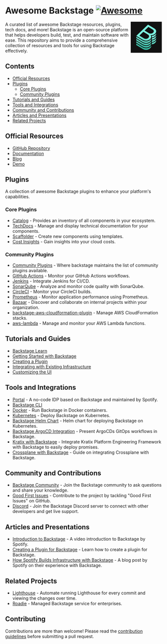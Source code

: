 # Awesome Backstage [![Awesome](https://awesome.re/badge.svg)](https://awesome.re)

[<img src="backstage-logo.svg" align="right" width="100">](https://backstage.io)

A curated list of awesome Backstage resources, plugins, tech docs, and more! Backstage is an open-source platform that helps developers build, test, and maintain software with ease. This repository aims to provide a comprehensive collection of resources and tools for using Backstage effectively.

## Contents


- [Official Resources](#official-resources)
- [Plugins](#plugins)
  - [Core Plugins](#core-plugins)
  - [Community Plugins](#community-plugins)
- [Tutorials and Guides](#tutorials-and-guides)
- [Tools and Integrations](#tools-and-integrations)
- [Community and Contributions](#community-and-contributions)
- [Articles and Presentations](#articles-and-presentations)
- [Related Projects](#related-projects)

## Official Resources

- [GitHub Repository](https://github.com/backstage/backstage)
- [Documentation](https://backstage.io/docs/)
- [Blog](https://backstage.io/blog/)
- [Demo](https://demo.backstage.io/)

## Plugins

A collection of awesome Backstage plugins to enhance your platform's capabilities.

### Core Plugins

- [Catalog](https://github.com/backstage/backstage/tree/master/plugins/catalog) - Provides an inventory of all components in your ecosystem.
- [TechDocs](https://github.com/backstage/backstage/tree/master/plugins/techdocs) - Manage and display technical documentation for your components.
- [Scaffolder](https://github.com/backstage/backstage/tree/master/plugins/scaffolder) - Create new components using templates.
- [Cost Insights](https://github.com/backstage/community-plugins/tree/main/workspaces/cost-insights/plugins/cost-insights) - Gain insights into your cloud costs.

### Community Plugins

- [Community Plugins](https://github.com/backstage/community-plugins) - Where backstage maintains the list of community plugins available.
- [GitHub Actions](https://roadie.io/backstage/plugins/github-actions/) - Monitor your GitHub Actions workflows.
- [Jenkins](https://roadie.io/backstage/plugins/jenkins/) - Integrate Jenkins for CI/CD.
- [SonarQube](https://roadie.io/backstage/plugins/sonarqube/) - Analyze and monitor code quality with SonarQube.
- [CircleCI](https://roadie.io/backstage/plugins/circle-ci/) - Monitor your CircleCI builds.
- [Prometheus](https://roadie.io/backstage/plugins/prometheus/) - Monitor application performance using Prometheus.
- [Bazaar](https://github.com/backstage/community-plugins/tree/main/workspaces/bazaar/plugins/bazaar) - Discover and collaborate on internal projects within your organization.
- [backstage-aws-cloudformation-plugin](https://github.com/purple-technology/backstage-aws-cloudformation-plugin) - Manage AWS CloudFormation stacks.
- [aws-lambda](https://roadie.io/backstage/plugins/aws-lambda/) - Manage and monitor your AWS Lambda functions.

## Tutorials and Guides

- [Backstage Learn](https://backstage.spotify.com/learn/)
- [Getting Started with Backstage](https://backstage.io/docs/getting-started/)
- [Creating a Plugin](https://backstage.io/docs/plugins/create-a-plugin)
- [Integrating with Existing Infrastructure](https://backstage.io/docs/integrations/)
- [Customizing the UI](https://backstage.io/docs/getting-started/app-custom-theme/)

## Tools and Integrations

- [Portal](https://backstage.spotify.com/docs/portal/) - A no-code IDP based on Backstage and maintained by Spotify.
- [Backstage CLI](https://backstage.io/docs/local-dev/cli-overview)
- [Docker](https://github.com/backstage/backstage/blob/master/contrib/docker/) - Run Backstage in Docker containers.
- [Kubernetes](https://github.com/backstage/backstage/blob/master/contrib/kubernetes/) - Deploy Backstage on Kubernetes.
- [Backstage Helm Chart](https://github.com/backstage/charts) - Helm chart for deploying Backstage on Kubernetes.
- [Backstage ArgoCD Integration](https://roadie.io/backstage/plugins/argo-cd/) - Present ArgoCDs GitOps workflows in Backstage.
- [Kratix with Backstage](https://docs.kratix.io/main/how-kratix-complements/backstage) - Integrate Kratix Platform Engineering Framework with Backstage to easily deploy promises.
- [Crossplane with Backstage](https://www.youtube.com/watch?v=d2L6PWGfhXI) - Guide on integrating Crossplane with Backstage.

## Community and Contributions

- [Backstage Community](https://github.com/backstage/community) - Join the Backstage community to ask questions and share your knowledge.
- [Good First Issues](https://github.com/backstage/backstage/issues?q=is%3Aissue+is%3Aopen+label%3A%22good+first+issue%22) - Contribute to the project by tackling "Good First Issues" on GitHub.
- [Discord](https://discord.com/invite/MUpMjP2) - Join the Backstage Discord server to connect with other developers and get live support.

## Articles and Presentations

- [Introduction to Backstage](https://www.youtube.com/watch?v=1XtJ5FAOjPk) - A video introduction to Backstage by Spotify.
- [Creating a Plugin for Backstage](https://www.youtube.com/watch?v=lLLw3tcBwWw) - Learn how to create a plugin for Backstage.
- [How Spotify Builds Infrastructure with Backstage](https://engineering.atspotify.com/2020/03/17/what-the-heck-is-backstage-anyway/) - A blog post by Spotify on their experience with Backstage.

## Related Projects

- [Lighthouse](https://github.com/GoogleChrome/lighthouse-ci) - Automate running Lighthouse for every commit and viewing the changes over time.
- [Roadie](https://roadie.io/) - Managed Backstage service for enterprises.

## Contributing

Contributions are more than welcome! Please read the [contribution guidelines](CONTRIBUTING.md) before submitting a pull request.

